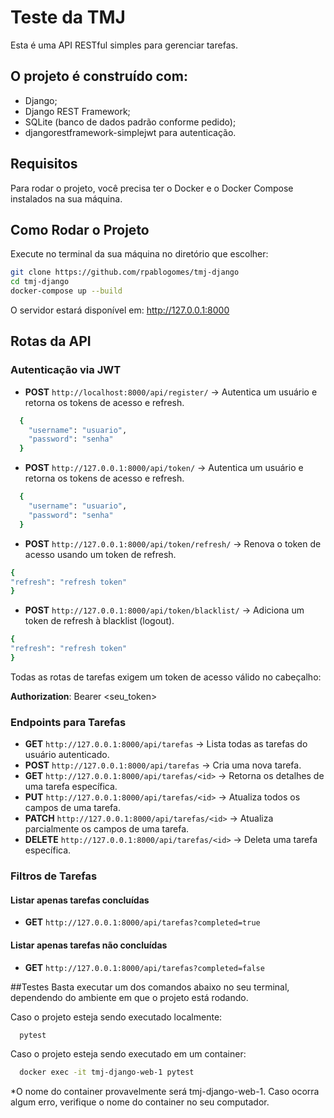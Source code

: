 # Teste da TMJ
Esta é uma API RESTful simples para gerenciar tarefas.
## O projeto é construído com:

- Django;
- Django REST Framework;
- SQLite (banco de dados padrão conforme pedido);
- djangorestframework-simplejwt para autenticação.

## Requisitos
Para rodar o projeto, você precisa ter o Docker e o Docker Compose instalados na sua máquina.

## Como Rodar o Projeto
Execute no terminal da sua máquina no diretório que escolher:

```bash
git clone https://github.com/rpablogomes/tmj-django
cd tmj-django
docker-compose up --build
```


O servidor estará disponível em:
http://127.0.0.1:8000

## Rotas da API
### Autenticação via JWT

- **POST** `http://localhost:8000/api/register/` → Autentica um usuário e retorna os tokens de acesso e refresh.
```bash
  {
    "username": "usuario",
    "password": "senha"
  }
```
- **POST** `http://127.0.0.1:8000/api/token/` → Autentica um usuário e retorna os tokens de acesso e refresh.
```bash
  {
    "username": "usuario",
    "password": "senha"
  }
```
- **POST** `http://127.0.0.1:8000/api/token/refresh/` → Renova o token de acesso usando um token de refresh.
```bash
{
"refresh": "refresh token"
}
```
- **POST** `http://127.0.0.1:8000/api/token/blacklist/` → Adiciona um token de refresh à blacklist (logout).
```bash
{
"refresh": "refresh token"
}
```

Todas as rotas de tarefas exigem um token de acesso válido no cabeçalho:

**Authorization**: Bearer <seu_token>

### Endpoints para Tarefas

- **GET** `http://127.0.0.1:8000/api/tarefas` → Lista todas as tarefas do usuário autenticado.
- **POST** `http://127.0.0.1:8000/api/tarefas` → Cria uma nova tarefa.
- **GET** `http://127.0.0.1:8000/api/tarefas/<id>` → Retorna os detalhes de uma tarefa específica.
- **PUT** `http://127.0.0.1:8000/api/tarefas/<id>` → Atualiza todos os campos de uma tarefa.
- **PATCH** `http://127.0.0.1:8000/api/tarefas/<id>` → Atualiza parcialmente os campos de uma tarefa.
- **DELETE** `http://127.0.0.1:8000/api/tarefas/<id>` → Deleta uma tarefa específica.

### Filtros de Tarefas
#### Listar apenas tarefas concluídas
- **GET** `http://127.0.0.1:8000/api/tarefas?completed=true`

#### Listar apenas tarefas não concluídas
- **GET** `http://127.0.0.1:8000/api/tarefas?completed=false`

##Testes
Basta executar um dos comandos abaixo no seu terminal, dependendo do ambiente em que o projeto está rodando.

Caso o projeto esteja sendo executado localmente:
```bash
  pytest
```

Caso o projeto esteja sendo executado em um container:

```bash
  docker exec -it tmj-django-web-1 pytest
```

*O nome do container provavelmente será tmj-django-web-1. Caso ocorra algum erro, verifique o nome do container no seu computador.

